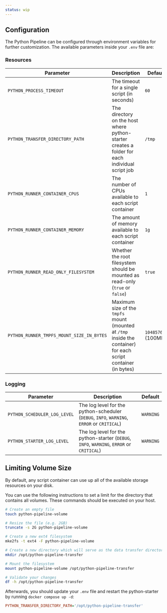 ```yaml
---
status: wip
---
```


## Configuration

The Python Pipeline can be configured through environment variables for further customization. The available parameters inside your `.env` file are:

### Resources

| Parameter                                 | Description                                                                                                     | Default             |
| ----------------------------------------- | --------------------------------------------------------------------------------------------------------------- | ------------------- |
| `PYTHON_PROCESS_TIMEOUT`                  | The timeout for a single script (in seconds)                                                                    | `60`                |
| `PYTHON_TRANSFER_DIRECTORY_PATH`          | The directory on the host where python-starter creates a folder for each individual script job                  | `/tmp`              |
| `PYTHON_RUNNER_CONTAINER_CPUS`            | The number of CPUs available to each script container                                                           | `1`                 |
| `PYTHON_RUNNER_CONTAINER_MEMORY`          | The amount of memory available to each script container                                                         | `1g`                |
| `PYTHON_RUNNER_READ_ONLY_FILESYSTEM`      | Whether the root filesystem should be mounted as read-only (`true` or `false`)                                  | `true`              |
| `PYTHON_RUNNER_TMPFS_MOUNT_SIZE_IN_BYTES` | Maximum size of the `tmpfs` mount (mounted at `/tmp` inside the container) for each script container (in bytes) | `104857600` (100MB) |

### Logging

| Parameter                    | Description                                                                                | Default   |
| ---------------------------- | ------------------------------------------------------------------------------------------ | --------- |
| `PYTHON_SCHEDULER_LOG_LEVEL` | The log level for the python-scheduler (`DEBUG`, `INFO`, `WARNING`, `ERROR` or `CRITICAL`) | `WARNING` |
| `PYTHON_STARTER_LOG_LEVEL`   | The log level for the python-starter (`DEBUG`, `INFO`, `WARNING`, `ERROR` or `CRITICAL`)   | `WARNING` |

## Limiting Volume Size

By default, any script container can use up all of the available storage resources on your disk.

You can use the following instructions to set a limit for the directory that contains all volumes. These commands should be executed on your host.

```bash
# Create an empty file
touch python-pipeline-volume

# Resize the file (e.g. 2GB)
truncate -s 2G python-pipeline-volume

# Create a new ext4 filesystem
mke2fs -t ext4 -F python-pipeline-volume

# Create a new directory which will serve as the data transfer directory
mkdir /opt/python-pipeline-transfer

# Mount the filesystem
mount python-pipeline-volume /opt/python-pipeline-transfer

# Validate your changes
df -h /opt/python-pipeline-transfer
```

Afterwards, you should update your `.env` file and restart the python-starter by running `docker compose up -d`:

```ini
PYTHON_TRANSFER_DIRECTORY_PATH='/opt/python-pipeline-transfer'
```
